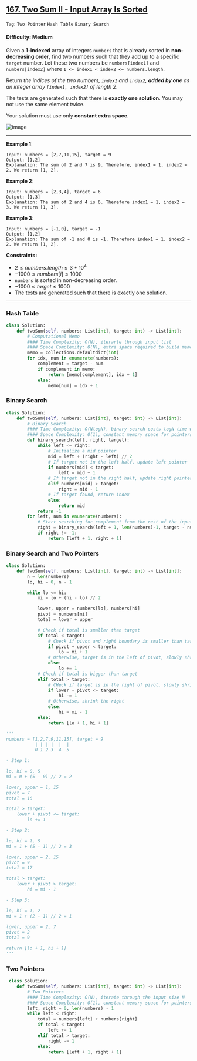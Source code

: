 ## [167. Two Sum II - Input Array Is Sorted](https://leetcode.com/problems/two-sum-ii-input-array-is-sorted)

```Tag```: ```Two Pointer``` ```Hash Table``` ```Binary Search```

#### Difficulty: Medium

Given a __1-indexed__ array of integers ```numbers``` that is already sorted in __non-decreasing order__, find two numbers such that they add up to a specific ```target``` number. Let these two numbers be ```numbers[index1]``` and ```numbers[index2]``` where ```1 <= index1 < index2 <= numbers.length```.

Return _the indices of the two numbers, ```index1``` and ```index2```, __added by one__ as an integer array ```[index1, index2]``` of length 2_.

The tests are generated such that there is __exactly one solution__. You may not use the same element twice.

Your solution must use only __constant extra space__.

![image](https://github.com/quananhle/Python/assets/35042430/96493cfa-6731-449b-a725-fd9048a313a5)

---

__Example 1:__
```
Input: numbers = [2,7,11,15], target = 9
Output: [1,2]
Explanation: The sum of 2 and 7 is 9. Therefore, index1 = 1, index2 = 2. We return [1, 2].
```

__Example 2:__
```
Input: numbers = [2,3,4], target = 6
Output: [1,3]
Explanation: The sum of 2 and 4 is 6. Therefore index1 = 1, index2 = 3. We return [1, 3].
```

__Example 3:__
```
Input: numbers = [-1,0], target = -1
Output: [1,2]
Explanation: The sum of -1 and 0 is -1. Therefore index1 = 1, index2 = 2. We return [1, 2].
```

__Constraints:__

- $2 \le numbers.length \le 3 * 10^4$
- $-1000 \le numbers[i] \le 1000$
- ```numbers``` is sorted in non-decreasing order.
- $-1000 \le target \le 1000$
- The tests are generated such that there is exactly one solution.

---

### Hash Table

```Python
class Solution:
    def twoSum(self, numbers: List[int], target: int) -> List[int]:
        # Computational Memo
        #### Time Complexity: O(N), iterarte through input list
        #### Space Complexity: O(N), extra space required to build memo
        memo = collections.defaultdict(int)
        for idx, num in enumerate(numbers):
            complement = target - num
            if complement in memo:
                return [memo[complement], idx + 1]
            else:
                memo[num] = idx + 1
```
 
### Binary Search
 
```Python
class Solution:
    def twoSum(self, numbers: List[int], target: int) -> List[int]:
        # Binary Search
        #### Time Complexity: O(NlogN), binary search costs logN time while iterate through the input size N
        #### Space Complexity: O(1), constant memory space for pointers
        def binary_search(left, right, target):
            while left <= right:
                # Initialize a mid pointer
                mid = left + (right - left) // 2
                # If target not in the left half, update left pointer
                if numbers[mid] < target:
                    left = mid + 1
                # If target not in the right half, update right pointer
                elif numbers[mid] > target:
                    right = mid - 1
                # If target found, return index
                else:
                    return mid
            return -1
        for left, num in enumerate(numbers):
            # Start searching for complement from the rest of the input
            right = binary_search(left + 1, len(numbers)-1, target - num)
            if right != -1:
                return [left + 1, right + 1]
```
 
### Binary Search and Two Pointers
 
```Python
class Solution:
    def twoSum(self, numbers: List[int], target: int) -> List[int]:
        n = len(numbers)
        lo, hi = 0, n - 1

        while lo <= hi:
            mi = lo + (hi - lo) // 2

            lower, upper = numbers[lo], numbers[hi]
            pivot = numbers[mi]
            total = lower + upper

            # Check if total is smaller than target
            if total < target:
                # Check if pivot and right boundary is smaller than target, shrink the left
                if pivot + upper < target:
                    lo = mi + 1
                # Otherwise, target is in the left of pivot, slowly shrink the left
                else:
                    lo += 1
            # Check if total is bigger than target
            elif total > target:
                # CHeck if target is in the right of pivot, slowly shrink the right
                if lower + pivot <= target:
                    hi -= 1
                # Otherwise, shrink the right
                else:
                    hi = mi - 1
            else:
                return [lo + 1, hi + 1]

'''
numbers = [1,2,7,9,11,15], target = 9
           | | | |  |  |
           0 1 2 3  4  5

- Step 1:

lo, hi = 0, 5
mi = 0 + (5 - 0) // 2 = 2

lower, upper = 1, 15
pivot = 7
total = 16

total > target:
    lower + pivot <= target:
        lo += 1

- Step 2:

lo, hi = 1, 5
mi = 1 + (5 - 1) // 2 = 3

lower, upper = 2, 15
pivot = 9
total = 17

total > target:
    lower + pivot > target:
        hi = mi - 1

- Step 3:

lo, hi = 1, 2
mi = 1 + (2 - 1) // 2 = 1

lower, upper = 2, 7
pivot = 2
total = 9

return [lo + 1, hi + 1]
'''
```
 
### Two Pointers
 
```Python
 class Solution:
    def twoSum(self, numbers: List[int], target: int) -> List[int]:
        # Two Pointers
        #### Time Complexity: O(N), iterate through the input size N
        #### Space Complexity: O(1), constant memory space for pointers
        left, right = 0, len(numbers) - 1
        while left < right:
            total = numbers[left] + numbers[right]
            if total < target:
                left += 1
            elif total > target:
                right -= 1
            else:
                return [left + 1, right + 1]
```
